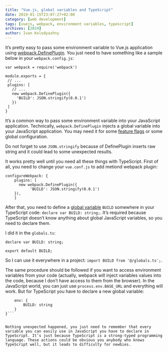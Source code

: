 ```yaml
---
title: "Vue.js, global variables and TypeScript"
date: 2019-01-15T23:07:27+02:00
category: [web development]
tags: [vuejs, webpack, environment variables, typescript]
archives: [2019]
author: Ivan Kolodyazhny
---
```


It’s pretty easy to pass some environment variable to Vue.js application using [webpack.DefinePlugin](https://webpack.js.org/plugins/define-plugin/). You just need to have something like a sample below in your `webpack.config.js`:

```
var webpack = require('webpack')

module.exports = {
 // ...
 plugins: [
   // ...
   new webpack.DefinePlugin({
     'BUILD': JSON.stringify(0.0.1')
   })
 ]
}
```

It’s a common way to pass some environment variable into your JavaScript application. Technically, `webpack.DefinePlugin` injects a global variable into your JavaScript application. You may need it for some [feature flags](https://github.com/petehunt/webpack-howto#6-feature-flags) or some global configuration.

Do not forget to use `JSON.stringify` because of DefinePlugin inserts raw string and it could lead to some unexpected results.

It works pretty well until you need all these things with TypeScript. First of all, you need to change your `vue.conf.js` to add metiond webpack plugin:

```
configureWebpack: {
    plugins: [
      new webpack.DefinePlugin({
           'BUILD': JSON.stringify(0.0.1')
    }),
    ]
```

After that, you need to define a [global variable](https://www.typescriptlang.org/docs/handbook/declaration-files/by-example.html#global-variables) `BUILD` somewhere in your TypeScript code: ```declare var BUILD: string;```. It’s required because TypeScript doesn’t know anything about global JavaScript variables, so you need to declare them.

I did it in the `globals.ts`:
```
declare var BUILD: string;

export default BUILD;
```

So I can use it everywhere in a project: `import BUILD from '@/globals.ts';`.

The same procedure should be followed if you want to access environment variables from your code (actually, webpack will inject variables values into the code, because I don’t have access to them from the browser). In the JavaScript world, you can just use `process.env.BASE_URL` and everything will work. But for TypeScript you have to declare a new global variable:
```declare var process : {
    env: {
        BUILD: string
    }
}```


Nothing unexpected happened, you just need to remember that every variable you can easily use in JavaScript you have to declare in TypeScript. It’s just because TypeScript is a strong-typed programming language. These actions could be obvious you anybody who knows TypeScript well, but it leads to difficulty for newbies.
